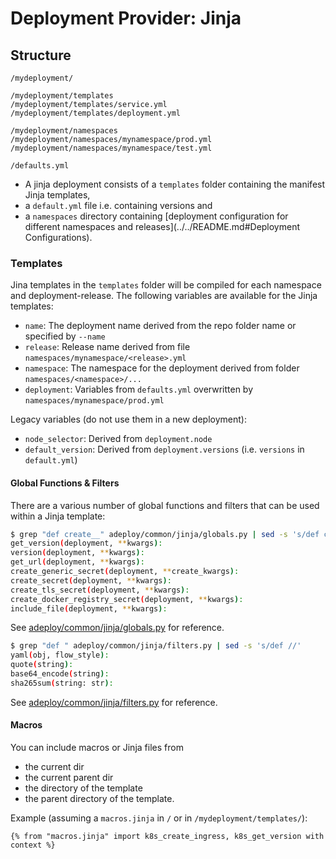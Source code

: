 # Deployment Provider: Jinja

## Structure

```
/mydeployment/

/mydeployment/templates
/mydeployment/templates/service.yml
/mydeployment/templates/deployment.yml

/mydeployment/namespaces
/mydeployment/namespaces/mynamespace/prod.yml
/mydeployment/namespaces/mynamespace/test.yml

/defaults.yml
```

* A jinja deployment consists of a `templates` folder containing the manifest Jinja templates, 
* a `default.yml` file i.e. containing versions and
* a `namespaces` directory containing [deployment configuration for different namespaces and releases](../../README.md#Deployment Configurations).

### Templates

Jina templates in the `templates` folder will be compiled for each namespace and deployment-release. 
The following variables are available for the Jinja templates:

* `name`: The deployment name derived from the repo folder name or specified by `--name`
* `release`: Release name derived from file `namespaces/mynamespace/<release>.yml`
* `namespace`: The namespace for the deployment derived from folder `namespaces/<namespace>/...`
* `deployment`: Variables from `defaults.yml` overwritten by `namespaces/mynamespace/prod.yml`

Legacy variables (do not use them in a new deployment):

* `node_selector`: Derived from `deployment.node`
* `default_version`: Derived from `deployment.versions` (i.e. `versions` in `default.yml`)

#### Global Functions & Filters

There are a various number of global functions and filters that can be used within a Jinja template:

```bash
$ grep "def create__" adeploy/common/jinja/globals.py | sed -s 's/def create__//'
get_version(deployment, **kwargs):
version(deployment, **kwargs):
get_url(deployment, **kwargs):
create_generic_secret(deployment, **create_kwargs):
create_secret(deployment, **kwargs):
create_tls_secret(deployment, **kwargs):
create_docker_registry_secret(deployment, **kwargs):
include_file(deployment, **kwargs):
``` 

See [adeploy/common/jinja/globals.py](adeploy/common/jinja/globals.py) for reference.

```bash
$ grep "def " adeploy/common/jinja/filters.py | sed -s 's/def //'
yaml(obj, flow_style):
quote(string):
base64_encode(string):
sha265sum(string: str):
```

See [adeploy/common/jinja/filters.py](adeploy/common/jinja/filters.py) for reference.

#### Macros

You can include macros or Jinja files from 

* the current dir
* the current parent dir
* the directory of the template
* the parent directory of the template.

Example (assuming a `macros.jinja` in `/` or in `/mydeployment/templates/`):

```jinja2
{% from "macros.jinja" import k8s_create_ingress, k8s_get_version with context %}
``` 